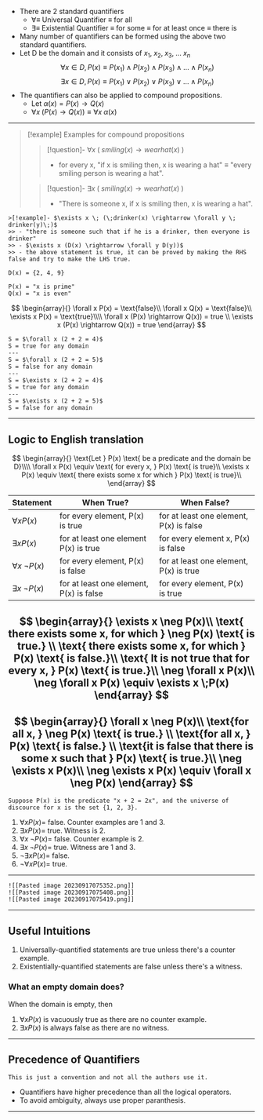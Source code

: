 - There are 2 standard quantifiers 
	- $\forall \equiv$ Universal Quantifier $\equiv$ for all
	- $\exists \equiv$ Existential Quantifier $\equiv$ for some $\equiv$ for at least once $\equiv$ there is 
- Many number of quantifiers can be formed using the above two standard quantifiers.
- Let D be the domain and it consists of $x_1, \; x_2, \; x_3,\; \ldots \; x_n$
$$
\forall x \in D, P(x) \equiv P(x_1) \land P(x_2) \land P(x_3) \land \ldots \land P(x_n) 
$$
$$
\exists x \in D, P(x) \equiv P(x_1) \lor P(x_2) \lor P(x_3) \lor \ldots \land P(x_n) 
$$
- The quantifiers can also be applied to compound propositions.
	- Let $\alpha(x)  = P(x) \rightarrow Q(x)$
	- $\forall x \; (P(x) \rightarrow Q(x)) \equiv \forall x \; \alpha(x)$

---

> [!example] Examples for compound propositions
> > [!question]- $\forall x \;(\;smiling(x) \rightarrow wearhat(x)\;)$
> > - for every x, "if x is smiling then, x is wearing a hat" $\equiv$ "every smiling person is wearing a hat".
> 
> > [!question]- $\exists x \; (\; smiling(x) \rightarrow wearhat(x) \;)$
> > - "There is someone x, if x is smiling then, x is wearing a hat".

```ad-attention
>[!example]- $\exists x \; (\;drinker(x) \rightarrow \forall y \; drinker(y)\;)$
>> - "there is someone such that if he is a drinker, then everyone is drinker"
>> - $\exists x (D(x) \rightarrow \forall y D(y))$
>> - the above statement is true, it can be proved by making the RHS false and try to make the LHS true. 
```

```ad-question
D(x) = {2, 4, 9}

P(x) = "x is prime"
Q(x) = "x is even"
```

$$
\begin{array}{}
\forall x P(x) = \text{false}\\
\forall x Q(x) = \text{false}\\
\exists x P(x) = \text{true}\\\\
\forall x (P(x) \rightarrow Q(x)) = true \\
\exists x (P(x) \rightarrow Q(x)) = true
\end{array}
$$

```ad-question
S = $\forall x (2 + 2 = 4)$
S = true for any domain
---
S = $\forall x (2 + 2 = 5)$
S = false for any domain
---
S = $\exists x (2 + 2 = 4)$
S = true for any domain
---
S = $\exists x (2 + 2 = 5)$
S = false for any domain
```

----
## Logic to English translation

$$
\begin{array}{}
\text{Let } P(x) \text{ be a predicate and the domain be D}\\\\
\forall x P(x) \equiv \text{ for every x, } P(x) \text{ is true}\\
\exists x P(x) \equiv \text{ there exists some x for which } P(x) \text{ is true}\\
\end{array}
$$

| Statement                | When True?                              | When False?                             |
| ------------------------ | --------------------------------------- | --------------------------------------- |
| $\forall x P(x)$         | for every element, P(x) is true         | for at least one element, P(x) is false |
| $\exists x P(x)$         | for at least one element P(x) is true   | for every element x, P(x) is false      |
| $\forall x \;\neg P(x)$  | for every element, P(x) is false        | for at least one element, P(x) is true  |
| $\exists x \; \neg P(x)$ | for at least one element, P(x) is false | for every element, P(x) is true                                        |

$$
\begin{array}{}
\exists x \neg P(x)\\ 
\text{ there exists some x, for which } \neg P(x) \text{ is true.} \\ \text{ there exists some x, for which } P(x) \text{ is false.}\\
\text{ It is not true that for every x, } P(x) \text{ is true.}\\
\neg \forall x P(x)\\
\neg \forall x P(x) \equiv \exists x \;P(x)
\end{array}
$$
---
$$
\begin{array}{}
\forall x \neg P(x)\\
\text{for all x, } \neg P(x) \text{ is true.} \\
\text{for all x, } P(x) \text{ is false.} \\
\text{it is false that there is some x such that } P(x) \text{ is true.}\\
\neg \exists x P(x)\\
\neg \exists x P(x) \equiv \forall x \neg P(x)
\end{array}
$$
---
```ad-question
Suppose P(x) is the predicate "x + 2 = 2x", and the universe of discource for x is the set {1, 2, 3}. 
```

1. $\forall x P(x) =$ false. Counter examples are 1 and 3.
2. $\exists x P(x) =$ true. Witness is 2.
3. $\forall x\; \neg P(x) =$ false. Counter example is 2.
4. $\exists x \; \neg P(x) =$ true. Witness are 1 and 3.
5. $\neg \exists x P(x) =$ false.
6. $\neg \forall x P(x) =$ true.

---
```ad-example
![[Pasted image 20230917075352.png]]
![[Pasted image 20230917075408.png]]
![[Pasted image 20230917075419.png]]
```

--- 
## Useful Intuitions
1. Universally-quantified statements are true unless there's a counter example.
2. Existentially-quantified statements are false unless there's a witness.

### What an empty domain does?
When the domain is empty, then 
1. $\forall x P(x)$ is vacuously true as there are no counter example.
2. $\exists x P(x)$ is always false as there are no witness.


---

## Precedence of Quantifiers

```ad-caution
This is just a convention and not all the authors use it.
```

- Quantifiers have higher precedence than all the logical operators.
- To avoid ambiguity, always use proper paranthesis.

---


